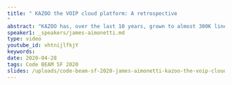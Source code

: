 ```yaml
---
title: " KAZOO the VOIP cloud platform: A retrospective
"
abstract: "KAZOO has, over the last 10 years, grown to almost 300K lines of Erlang, plus C-node code in the FreeSWITCH and custom code in the Kamailio project."
speaker1: _speakers/james-aimonetti.md
type: video
youtube_id: vhtnijlfkjY
keywords: 
date: 2020-04-28
tags: Code BEAM SF 2020
slides: /uploads/code-beam-sf-2020-james-aimonetti-kazoo-the-voip-cloud-platform-a-retrospective-2.pdf
---
```


